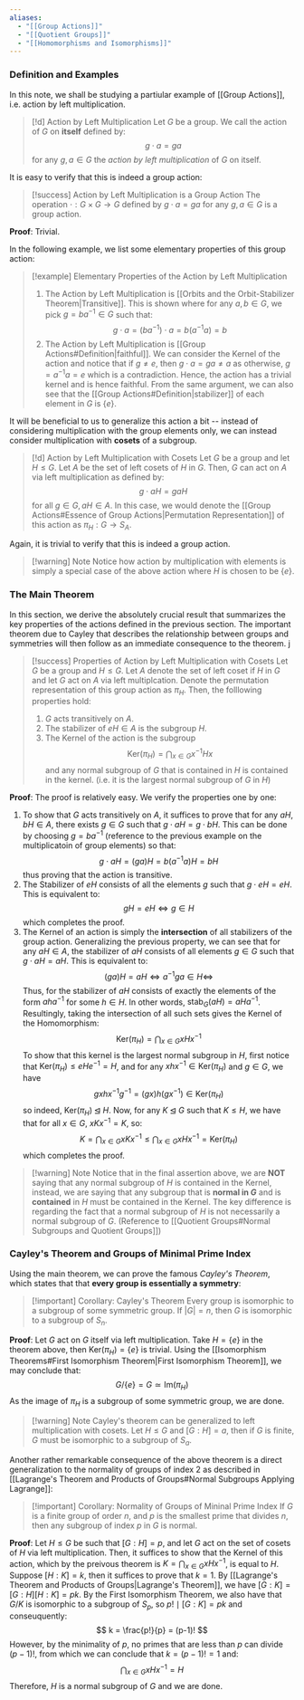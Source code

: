 ```yaml
---
aliases:
  - "[[Group Actions]]"
  - "[[Quotient Groups]]"
  - "[[Homomorphisms and Isomorphisms]]"
---
```

### Definition and Examples

In this note, we shall be studying a partiular example of [[Group Actions]], i.e. action by left multiplication. 

>[!d] Action by Left Multiplication
>Let $G$ be a group. We call the action of $G$ on **itself** defined by:
>$$
>g \cdot a = ga
>$$
>for any $g, a \in G$ the *action by left multiplication* of $G$ on itself. 

It is easy to verify that this is indeed a group action:

>[!success] Action by Left Multiplication is a Group Action
>The operation $\cdot : G \times G \to G$ defined by $g \cdot a = ga$ for any $g, a \in G$ is a group action. 

**Proof**: Trivial. 

In the following example, we list some elementary properties of this group action: 

>[!example] Elementary Properties of the Action by Left Multiplication
>1. The Action by Left Multiplication is [[Orbits and the Orbit-Stabilizer Theorem|Transitive]]. This is shown where for any $a, b \in G$, we pick $g = ba^{-1} \in G$ such that: $$ g \cdot a = (ba^{-1}) \cdot a = b(a^{-1}a) = b $$
>2. The Action by Left Multiplication is [[Group Actions#Definition|faithful]]. We can consider the Kernel of the action and notice that if $g \neq e$, then $g \cdot a = ga \neq a$ as otherwise, $g = a^{-1}a = e$ which is a contradiction. Hence, the action has a trivial kernel and is hence faithful. From the same argument, we can also see that the [[Group Actions#Definition|stabilizer]] of each element in $G$ is $\{e\}$. 

It will be beneficial to us to generalize this action a bit -- instead of considering multiplication with the group elements only, we can instead consider multiplication with **cosets** of a subgroup. 

>[!d] Action by Left Multiplication with Cosets
>Let $G$ be a group and let $H \leq G$. Let $A$ be the set of left cosets of $H$ in $G$. Then, $G$ can act on $A$ via left multiplication as defined by:
>$$
>g\cdot aH = gaH
>$$
>for all $g \in G, aH \in A$. In this case, we would denote the [[Group Actions#Essence of Group Actions|Permutation Representation]] of this action as $\pi_H : G \to S_A$. 

Again, it is trivial to verify that this is indeed a group action. 

>[!warning] Note
>Notice how action by multiplication with elements is simply a special case of the above action where $H$ is chosen to be $\{e\}$.
>

### The Main Theorem

In this section, we derive the absolutely crucial result that summarizes the key properties of the actions defined in the previous section. The important theorem due to Cayley that describes the relationship between groups and symmetries will then follow as an immediate consequence to the theorem. j

>[!success] Properties of Action by Left Multiplication with Cosets
>Let $G$ be a group and $H \leq G$. Let $A$  denote the set of left coset if $H$ in $G$ and let $G$ act on $A$ via left multiplcation. Denote the permutation representation of this group action as $\pi_H$. Then, the folllowing properties hold:
>1. $G$ acts transitively on $A$. 
>2. The stabilizer of $eH \in A$ is the subgroup $H$. 
>3. The Kernel of the action is the subgroup $$ \text{Ker}(\pi_H) = \bigcap_{x \in G} x^{-1}Hx$$ and any normal subgroup of $G$ that is contained in $H$ is contained in the kernel. (i.e. it is the largest normal subgroup of $G$ in $H$)

**Proof**: The proof is relatively easy. We verify the properties one by one: 
1. To show that $G$ acts transitively on $A$, it suffices to prove that for any $aH, bH \in A$, there exists $g \in G$ such that $g \cdot aH = g \cdot bH$. This can be done by choosing $g = ba^{-1}$ (reference to the previous example on the multiplicatoin of group elements) so that: $$ g \cdot aH = (ga)H = b(a^{-1}a)H = bH$$thus proving that the action is transitive. 
2. The Stabilizer of $eH$ consists of all the elements $g$ such that $g \cdot eH = eH$. This is equivalent to: $$ gH = eH \iff g \in H $$which completes the proof. 
3. The Kernel of an action is simply the **intersection** of all stabilizers of the group action. Generalizing the previous property, we can see that for any $aH \in A$, the stabilizer of $aH$ consists of all elements $g \in G$ such that $g \cdot aH = aH$. This is equivalent to: $$ (ga)H = aH \iff a^{-1}ga \in H \iff $$Thus, for the stabilizer of $aH$ consists of exactly the elements of the form $aha^{-1}$ for some $h \in H$. In other words, $\text{stab}_G(aH) = aHa^{-1}$. Resultingly, taking the intersection of all such sets gives the Kernel of the Homomorphism: $$ \text{Ker}(\pi_H) = \bigcap_{x \in G} xHx^{-1} $$To show that this kernel is the largest normal subgroup in $H$, first notice that $\text{Ker}(\pi_H) \leq eHe^{-1} = H$, and for any $xhx^{-1} \in \text{Ker}(\pi_H)$ and $g\in G$, we have $$ gxhx^{-1}g^{-1} = (gx)h(gx ^{-1}) \in\text{Ker}(\pi_H)$$so indeed, $\text{Ker}(\pi_H) \unlhd H$. Now, for any $K \unlhd G$ such that $K \leq H$, we have that for all $x \in G$, $xKx^{-1} = K$,  so: $$ K = \bigcap_{x \in G} xKx^{-1} \leq \bigcap_{x \in G} xHx^{-1} = \text{Ker}(\pi_H)$$which completes the proof. 
 
>[!warning] Note
>Notice that in the final assertion above, we are **NOT** saying that any normal subgroup of $H$ is contained in the Kernel, instead, we are saying that any subgroup that is **normal in $G$** and is **contained** in $H$ must be contained in the Kernel. The key difference is regarding the fact that a normal subgroup of $H$ is not necessarily a normal subgroup of $G$. (Reference to [[Quotient Groups#Normal Subgroups and Quotient Groups]])

### Cayley's Theorem and Groups of Minimal Prime Index

Using the main theorem, we can prove the famous *Cayley's Theorem*, which states that that **every group is essentially a symmetry**: 

>[!important] Corollary: Cayley's Theorem
>Every group is isomorphic to a subgroup of some symmetric group. If $|G| = n$, then $G$ is isomorphic to a subgroup of $S_n$. 

**Proof**: Let $G$ act on $G$ itself via left multiplication. Take $H = \{e\}$ in the theorem above, then $\text{Ker}(\pi_H) = \{e\}$ is trivial. Using the [[Isomorphism Theorems#First Isomorphism Theorem|First Isomorphism Theorem]], we may conclude that:
$$
G / \{e\} = G \simeq \text{Im}(\pi_H)
$$
As the image of $\pi_H$ is a subgroup of some symmetric group, we are done. 

>[!warning] Note
>Cayley's theorem can be generalized to left multiplication with cosets. Let $H \leq G$ and $[G : H] = a$, then if $G$ is finite, $G$ must be isomorphic to a subgroup of $S_a$. 

Another rather remarkable consequence of the above theorem is a direct generalization to the normality of groups of index $2$ as described in [[Lagrange's Theorem and Products of Groups#Normal Subgroups Applying Lagrange]]: 

>[!important] Corollary: Normality of Groups of Mininal Prime Index
>If $G$ is a finite group of order $n$, and $p$ is the smallest prime that divides $n$, then any subgroup of index $p$ in $G$ is normal. 

**Proof**: Let $H \leq G$ be such that $[G:H] = p$, and let $G$ act on the set of cosets of $H$ via left multiplication. Then, it suffices to show that the Kernel of this action, which by the preivous theorem is $K = \bigcap_{x \in G} xHx^{-1}$, is equal to $H$. Suppose $[H : K] = k$, then it suffices to prove that $k = 1$. By [[Lagrange's Theorem and Products of Groups|Lagrange's Theorem]], we have $[G : K] = [G : H] [H : K] = pk$. By the First Isomorphism Theorem, we also have that $G / K$ is isomorphic to a subgroup of $S_p$, so $p! \mid [G : K] = pk$ and conseuquently: 
$$
k = \frac{p!}{p} = (p-1)!
$$
However, by the minimality of $p$, no primes that are less than $p$ can divide $(p-1)!$, from which we can conclude that $k = (p-1)! = 1$ and:
$$
\bigcap_{x \in G} xHx^{-1} = H
$$
Therefore, $H$ is a normal subgroup of $G$ and we are done. 
